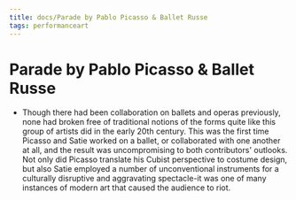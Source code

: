 ```yaml
---
title: docs/Parade by Pablo Picasso & Ballet Russe
tags: performanceart
---
```


# Parade by Pablo Picasso & Ballet Russe
- Though there had been collaboration on ballets and operas previously, none had broken free of traditional notions of the forms quite like this group of artists did in the early 20th century. This was the first time Picasso and Satie worked on a ballet, or collaborated with one another at all, and the result was uncompromising to both contributors' outlooks. Not only did Picasso translate his Cubist perspective to costume design, but also Satie employed a number of unconventional instruments for a culturally disruptive and aggravating spectacle-it was one of many instances of modern art that caused the audience to riot.